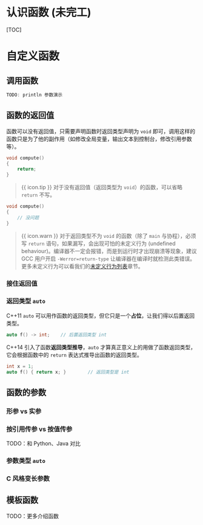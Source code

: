 # 认识函数 (未完工)

[TOC]

# 自定义函数

## 调用函数

```cpp
TODO: println 参数演示
```

## 函数的返回值

函数可以没有返回值，只需要声明函数时返回类型声明为 `void` 即可，调用这样的函数只是为了他的副作用（如修改全局变量，输出文本到控制台，修改引用参数等）。

```cpp
void compute()
{
    return;
}
```

> {{ icon.tip }} 对于没有返回值（返回类型为 `void`）的函数，可以省略 `return` 不写。

```cpp
void compute()
{
    // 没问题
}
```

> {{ icon.warn }} 对于返回类型不为 `void` 的函数（除了 `main` 与协程），必须写 `return` 语句，如果漏写，会出现可怕的未定义行为 (undefined behaviour)。编译器不一定会报错，而是到运行时才出现崩溃等现象，建议 GCC 用户开启 `-Werror=return-type` 让编译器在编译时就检测此类错误。更多未定义行为可以看我们的[未定义行为列表](undef.md)章节。

### 接住返回值

### 返回类型 `auto`

C++11 `auto` 可以用作函数的返回类型，但它只是一个**占位**，让我们得以后置返回类型。

```cpp
auto f() -> int;    // 后置返回类型 int
```

C++14 引入了函数**返回类型推导**，`auto` 才算真正意义上的用做了函数返回类型，它会根据函数中的 `return` 表达式推导出函数的返回类型。

```cpp
int x = 1;
auto f() { return x; }        // 返回类型是 int
```

<!-- decltype(auto)... -->

## 函数的参数

### 形参 vs 实参

### 按引用传参 vs 按值传参

TODO：和 Python、Java 对比

### 参数类型 `auto`

### C 风格变长参数

## 模板函数

TODO：更多介绍函数
